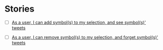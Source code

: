 # Stories

- [ ] [As a user, I can add symbol(s) to my selection, and see symbol(s)' tweets](../tasks/add-symbol.md)

- [ ] [As a user, I can remove symbol(s) to my selection, and forget symbol(s)' tweets](../tasks/remove-symbol.md)
